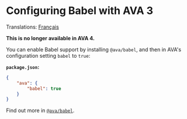 # Configuring Babel with AVA 3

Translations: [Français](https://github.com/avajs/ava-docs/blob/master/fr_FR/docs/recipes/babel.md)

**This is no longer available in AVA 4.**

You can enable Babel support by installing `@ava/babel`, and then in AVA's configuration setting `babel` to `true`:

**`package.json`:**

```json
{
	"ava": {
		"babel": true
	}
}
```

Find out more in [`@ava/babel`](https://github.com/avajs/babel).
